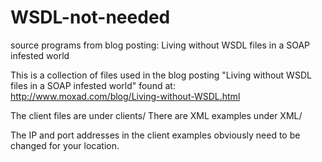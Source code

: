 WSDL-not-needed
===============

source programs from blog posting: Living without WSDL files in a SOAP infested world

This is a collection of files used in the blog posting
    "Living without WSDL files in a SOAP infested world"
found at:
    http://www.moxad.com/blog/Living-without-WSDL.html

The client files are under clients/
There are XML examples under XML/

The IP and port addresses in the client examples obviously need to be
changed for your location.

